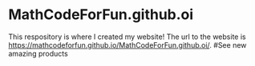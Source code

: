 # MathCodeForFun.github.oi
This respository is where I created my website! The url to the website is https://mathcodeforfun.github.io/MathCodeForFun.github.oi/.
#See new amazing products
